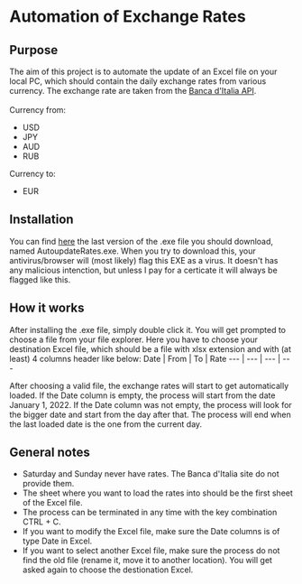 # Automation of Exchange Rates

## Purpose
The aim of this project is to automate the update of an Excel file on your local PC, which should contain the daily exchange rates from various currency. The exchange rate are taken from the [Banca d'Italia API](https://www.bancaditalia.it/compiti/operazioni-cambi/cambi/index.html).
 <br />  <br />
 Currency from: 
- USD
- JPY
- AUD
- RUB

Currency to:
- EUR

## Installation
You can find [here](https://github.com/Brosssh/ExchangeRates/releases) the last version of the .exe file you should download, named AutoupdateRates.exe. When you try to download this, your antivirus/browser will (most likely) flag this EXE as a virus. It doesn't has any malicious intenction, but unless I pay for a certicate it will always be flagged like this.

## How it works
After installing the .exe file, simply double click it. You will get prompted to choose a file from your file explorer. Here you have to choose your destination Excel file, which should be a file with xlsx extension and with (at least) 4 columns header like below: 
Date | From | To | Rate
--- | --- | --- | --- 

After choosing a valid file, the exchange rates will start to get automatically loaded. If the Date column is empty, the process will start from the date January 1, 2022. If the Date column was not empty, the process will look for the bigger date and start from the day after that. The process will end when the last loaded date is the one from the current day. 

## General notes
- Saturday and Sunday never have rates. The Banca d'Italia site do not provide them.
- The sheet where you want to load the rates into should be the first sheet of the Excel file.
- The process can be terminated in any time with the key combination CTRL + C.
- If you want to modify the Excel file, make sure the Date columns is of type Date in Excel.
- If you want to select another Excel file, make sure the process do not find the old file (rename it, move it to another location). You will get asked again to choose the destionation Excel.
